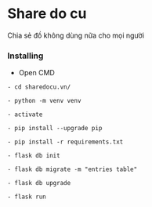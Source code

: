 # Share do cu

  Chia sẻ đồ không dùng nữa cho mọi người
 
### Installing

- Open CMD

```
- cd sharedocu.vn/
```
```
- python -m venv venv
```
```
- activate
```
```
- pip install --upgrade pip
```
```
- pip install -r requirements.txt
```
```
- flask db init
```
```
- flask db migrate -m "entries table"
```
```
- flask db upgrade
```
```
- flask run
```